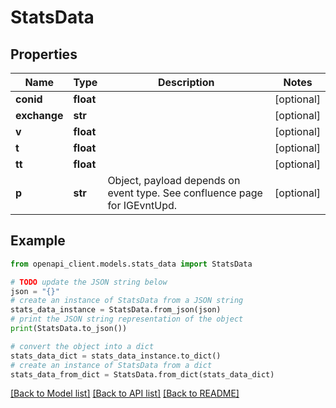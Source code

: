 # StatsData


## Properties

Name | Type | Description | Notes
------------ | ------------- | ------------- | -------------
**conid** | **float** |  | [optional] 
**exchange** | **str** |  | [optional] 
**v** | **float** |  | [optional] 
**t** | **float** |  | [optional] 
**tt** | **float** |  | [optional] 
**p** | **str** | Object, payload depends on event type. See confluence page for IGEvntUpd. | [optional] 

## Example

```python
from openapi_client.models.stats_data import StatsData

# TODO update the JSON string below
json = "{}"
# create an instance of StatsData from a JSON string
stats_data_instance = StatsData.from_json(json)
# print the JSON string representation of the object
print(StatsData.to_json())

# convert the object into a dict
stats_data_dict = stats_data_instance.to_dict()
# create an instance of StatsData from a dict
stats_data_from_dict = StatsData.from_dict(stats_data_dict)
```
[[Back to Model list]](../README.md#documentation-for-models) [[Back to API list]](../README.md#documentation-for-api-endpoints) [[Back to README]](../README.md)


